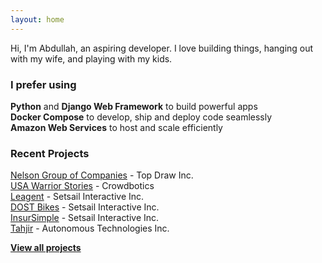 ```yaml
---
layout: home
---
```


Hi, I'm Abdullah, an aspiring developer. I love building things, hanging out with my wife, and playing with my kids.

### I prefer using
**Python** and **Django Web Framework** to build powerful apps  
**Docker Compose** to develop, ship and deploy code seamlessly  
**Amazon Web Services** to host and scale efficiently

### Recent Projects
[Nelson Group of Companies](https://nlc.ca) - Top Draw Inc.  
[USA Warrior Stories](https://usawarriorstories.org) - Crowdbotics  
[Leagent](https://leagent.com) - Setsail Interactive Inc.  
[DOST Bikes](https://dostbikes.com) - Setsail Interactive Inc.  
[InsurSimple](https://insursimple.ca) - Setsail Interactive Inc.  
[Tahjir](https://tahjir.com) - Autonomous Technologies Inc.  

**[View all projects](projects.md)**
